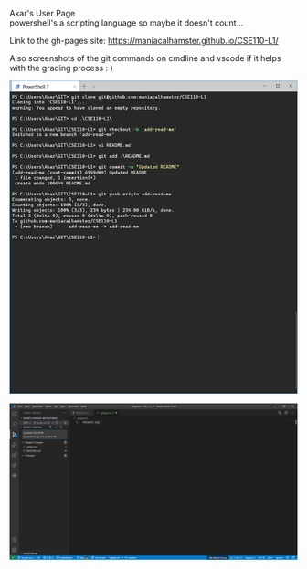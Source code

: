 Akar's User Page  
powershell's a scripting language so maybe it doesn't count...

Link to the gh-pages site: https://maniacalhamster.github.io/CSE110-L1/

Also screenshots of the git commands on cmdline and vscode if it helps with the grading process : )

![cmdline git screenshot](./screenshots/git_cmdline.png)

![vscode git screenshot](./screenshots/git_visual_studio.png)
